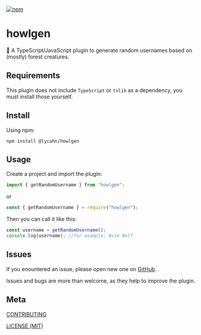 [npm]: https://img.shields.io/npm/v/%40lycahn%2Fhowlgen
[npm-url]: https://www.npmjs.com/package/@lycahn/howlgen

[![npm][npm]][npm-url]

# howlgen

🍣 A TypeScript/JavaScript plugin to generate random usernames based on (mostly) forest creatures.

## Requirements

This plugin does not include `TypeScript` or `tslib` as a dependency, you must install those yourself.

## Install

Using npm:

```console
npm install @lycahn/howlgen
```

## Usage

Create a project and import the plugin:

```js
import { getRandomUsername } from "howlgen";
```

or

```js
const { getRandomUsername } = require("howlgen");
```

Then you can call it like this:

```js
const username = getRandomUsername();
console.log(username); //for example: Wise Wolf
```

## Issues

If you enountered an issue, please open new one on [GitHub](https://github.com/lycahn/howlgen/issues).

Issues and bugs are more than welcome, as they help to improve the plugin.

## Meta

[CONTRIBUTING](/.github/CONTRIBUTING.md)

[LICENSE (MIT)](/LICENSE)
